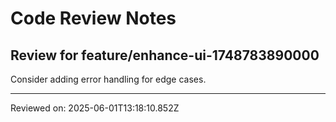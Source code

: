 # Code Review Notes

## Review for feature/enhance-ui-1748783890000

Consider adding error handling for edge cases.

---
Reviewed on: 2025-06-01T13:18:10.852Z